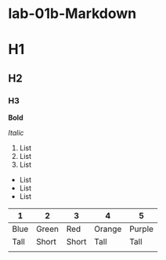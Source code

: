 # lab-01b-Markdown


# H1

## H2
### H3

**Bold**

*Italic*

1. List
2. List
3. List

* List
* List
* List


| 1    | 2     | 3     | 4      | 5      |
|------|-------|-------|--------|--------|
| Blue | Green | Red   | Orange | Purple |
| Tall | Short | Short | Tall   | Tall   |
|      |       |       |        |        |

